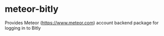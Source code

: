 meteor-bitly
============

Provides Meteor (https://www.meteor.com) account backend package for logging in to Bitly
